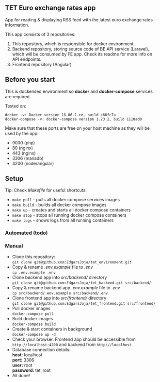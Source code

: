 TET Euro exchange rates app
---
App for reading & displaying RSS feed with the latest euro exchange rates information.

This app consists of 3 repositories:
1) This repository, which is responsible for docker environment.
2) Backend repository, storing source code of BE API service (Laravel), 
which will be consumed by FE app. Check its readme for more info on API endpoints.
3) Frontend repository (Angular)

Before you start
---

This is dockerised environment so **docker** and **docker-compose**
services are required.

Tested on:
````
docker -v: Docker version 18.06.1-ce, build e68fc7a
docker-compose -v: docker-compose version 1.23.2, build 1110ad0
````
Make sure that these ports are free on your host machine 
as they will be used by the app:
- 9000 (php)
- 80 (nginx)
- 443 (nginx)
- 3306 (mariadb)
- 4200 (node/angular)

Setup
---
Tip: Check _Makefile_ for useful shortcuts:
- `make pull` - pulls all docker compose services images
- `make build` - builds all docker compose images
- `make up` - creates and starts all docker compose containers
- `make stop` - stops all running docker compose containers
- `make logs` - shows logs from all running containers

### Automated (todo)

### Manual

- Clone this repository:\
`git clone git@github.com:EdgarsJoja/tet_environment.git`
- Copy & rename _.env.example_ file to _.env_\
`cp .env.example .env`
- Clone backend app into _src/backend/_ directory\
`git clone git@github.com:EdgarsJoja/tet_backend.git src/backend/`
- Copy & rename backend app _.env.example_ file to _.env_\
`cp src/backend/.env.example src/backend/.env`
- Clone frontend app into _src/frontend/_ directory\
`git clone git@github.com:EdgarsJoja/tet_frontend.git src/frontend/`
- Pull docker images\
`docker-compose pull`
- Build docker images\
`docker-compose build`
- Create & start containers in background\
`docker-compose up -d`
- Check your browser. Frontend app should be accessible from 
`http://localhost:4200` and backend from `http://localhost`.
- Database connection details:\
  **host:** localhost\
  **port:** 3306\
  **user:** root\
  **password:** tet_root
- All done!
